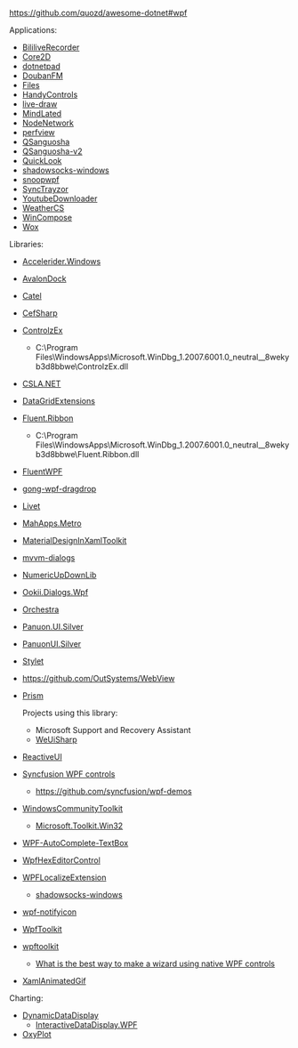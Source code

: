 https://github.com/quozd/awesome-dotnet#wpf

Applications:

- [BililiveRecorder](https://github.com/Bililive/BililiveRecorder)
- [Core2D](https://github.com/wieslawsoltes/Core2D)
- [dotnetpad](https://github.com/jbe2277/dotnetpad)
- [DoubanFM](https://github.com/kfstorm/DoubanFM)
- [Files](https://github.com/files-community/Files)
- [HandyControls](https://github.com/ghost1372/HandyControls)
- [live-draw](https://github.com/antfu/live-draw)
- [MindLated](https://github.com/Sato-Isolated/MindLated)
- [NodeNetwork](https://github.com/Wouterdek/NodeNetwork)
- [perfview](https://github.com/microsoft/perfview)
- [QSanguosha](https://github.com/Mogara/QSanguosha)
- [QSanguosha-v2](https://github.com/Mogara/QSanguosha-v2)
- [QuickLook](https://github.com/QL-Win/QuickLook)
- [shadowsocks-windows](https://github.com/shadowsocks/shadowsocks-windows)
- [snoopwpf](https://github.com/snoopwpf/snoopwpf)
- [SyncTrayzor](https://github.com/canton7/SyncTrayzor)
- [YoutubeDownloader](https://github.com/Tyrrrz/YoutubeDownloader)
- [WeatherCS](https://github.com/crashmax-dev/WeatherCS)
- [WinCompose](https://github.com/samhocevar/wincompose)
- [Wox](https://github.com/Wox-launcher/Wox)

Libraries:

- [Accelerider.Windows](https://github.com/Accelerider/Accelerider.Windows)

- [AvalonDock](https://github.com/Dirkster99/AvalonDock)

- [Catel](https://github.com/Catel/Catel)

- [CefSharp](https://github.com/cefsharp/CefSharp)

- [ControlzEx](https://github.com/ControlzEx/ControlzEx)

  - C:\Program Files\WindowsApps\Microsoft.WinDbg_1.2007.6001.0_neutral__8wekyb3d8bbwe\ControlzEx.dll

- [CSLA.NET](https://github.com/MarimerLLC/csla)

- [DataGridExtensions](https://github.com/dotnet/DataGridExtensions)

- [Fluent.Ribbon](https://github.com/fluentribbon/Fluent.Ribbon)

  - C:\Program Files\WindowsApps\Microsoft.WinDbg_1.2007.6001.0_neutral__8wekyb3d8bbwe\Fluent.Ribbon.dll

- [FluentWPF](https://github.com/sourcechord/FluentWPF)

- [gong-wpf-dragdrop](https://github.com/punker76/gong-wpf-dragdrop)

- [Livet](https://github.com/runceel/Livet)

- [MahApps.Metro](https://github.com/MahApps/MahApps.Metro)

- [MaterialDesignInXamlToolkit](https://github.com/MaterialDesignInXAML/MaterialDesignInXamlToolkit)

- [mvvm-dialogs](https://github.com/FantasticFiasco/mvvm-dialogs)

- [NumericUpDownLib](https://github.com/Dirkster99/NumericUpDownLib)

- [Ookii.Dialogs.Wpf](https://github.com/ookii-dialogs/ookii-dialogs-wpf)

- [Orchestra](https://github.com/WildGums/Orchestra)

- [Panuon.UI.Silver](https://github.com/Panuon/Panuon.UI.Silver)

- [PanuonUI.Silver](https://github.com/Mochengvia/PanuonUI.Silver)

- [Stylet](https://github.com/canton7/Stylet)

- https://github.com/OutSystems/WebView

- [Prism](https://github.com/PrismLibrary/Prism)

  Projects using this library:

  - Microsoft Support and Recovery Assistant
  - [WeUiSharp](https://github.com/IUpdatable/WeUiSharp)
  
- [ReactiveUI](https://github.com/reactiveui/ReactiveUI)

- [Syncfusion WPF controls](https://www.syncfusion.com/wpf-controls)

  - https://github.com/syncfusion/wpf-demos

- [WindowsCommunityToolkit](https://github.com/CommunityToolkit/WindowsCommunityToolkit)

  - [Microsoft.Toolkit.Win32](https://github.com/CommunityToolkit/Microsoft.Toolkit.Win32)
  
- [WPF-AutoComplete-TextBox](https://github.com/quicoli/WPF-AutoComplete-TextBox)

- [WpfHexEditorControl](https://github.com/abbaye/WpfHexEditorControl)

- [WPFLocalizeExtension](https://github.com/XAMLMarkupExtensions/WPFLocalizeExtension)

  - [shadowsocks-windows](https://github.com/shadowsocks/shadowsocks-windows)

- [wpf-notifyicon](https://github.com/hardcodet/wpf-notifyicon)

- [WpfToolkit](https://github.com/dotnetprojects/WpfToolkit)

- [wpftoolkit](https://github.com/xceedsoftware/wpftoolkit)

  - [What is the best way to make a wizard using native WPF controls](https://stackoverflow.com/questions/17418455/what-is-the-best-way-to-make-a-wizard-using-native-wpf-controls)
  
- [XamlAnimatedGif](https://github.com/XamlAnimatedGif/XamlAnimatedGif)

Charting:

- [DynamicDataDisplay](https://github.com/dotnetprojects/DynamicDataDisplay)
  - [InteractiveDataDisplay.WPF](https://github.com/Microsoft/InteractiveDataDisplay.WPF)
- [OxyPlot](https://github.com/oxyplot/oxyplot)

